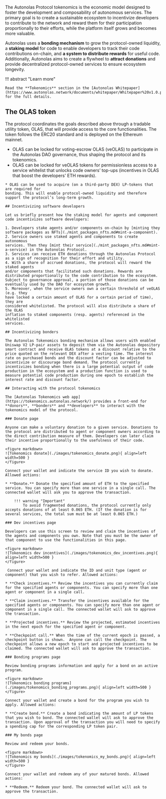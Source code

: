 The Autonolas Protocol tokenomics is the economic model designed to foster the development and composability of autonomous services. The primary goal is to create a sustainable ecosystem to incentivize developers to contribute to the network and reward them for their participation proportionally to their efforts, while the platform itself grows and becomes more valuable.

Autonolas uses a **bonding mechanism** to grow the protocol-owned liquidity, a **staking model** for code to enable developers to track their code contributions on-chain, and **a system to distribute rewards** for useful code. Additionally, Autonolas aims to create a flywheel to **attract donations** and provide decentralized protocol-owned services to ensure ecosystem longevity.

!!! abstract "Learn more"

    Read the **Tokenomics** section in the [Autonolas Whitepaper](https://www.autonolas.network/documents/whitepaper/Whitepaper%20v1.0.pdf) for the full details.

## The OLAS token

The protocol coordinates the goals described above through a tradable utility token,
OLAS, that will provide access to the core functionalities. The
token follows the ERC20 standard and is deployed on the Ethereum mainnet.

* OLAS can be locked for voting-escrow OLAS (veOLAS) to participate in the Autonolas DAO governance, thus shaping the protocol and its tokenomics.
* OLAS can be locked for veOLAS tokens for permissionless access to a service whitelist that
unlocks code owners’ top-ups (incentives in OLAS that boost the developers' ETH rewards).
```https://github.com/valory-xyz/autonolas-tokenomics/blob/main/docs/Autonolas_tokenomics_audit.pdf
* OLAS can be used to acquire (on a third-party DEX) LP-tokens that are required for
bonding. This will enable protocol-owned liquidity and therefore support the protocol’s long-term growth.

## Incentivizing software developers

Let us briefly present how the staking model for agents and component code incentivizes software developers:

1. Developers stake agents and/or components on-chain by [minting they software packages as NFTs](./mint_packages_nfts.md#mint-a-component).
2. Service owners use staked agents and components to create autonomous
services. Then they [mint their service](./mint_packages_nfts.md#mint-a-service) in the Autonolas Protocol.
3. Services can receive ETH donations through the Autonolas Protocol as a sign of recognition for their effort and utility.
4. With a share of accrued donations, the protocol will reward the staked agents
and/or components that facilitated such donations. Rewards are distributed proportionally to the code contribution to the ecosystem. Subject to governance approval, a portion of those donations can be eventually used by the DAO for ecosystem growth.
5. Moreover, when the service owners own a certain threshold of veOLAS (e.g. they
have locked a certain amount of OLAS for a certain period of time), they are
considered whitelisted. The protocol will also distribute a share of the OLAS
inflation to staked components (resp. agents) referenced in the whitelisted
services.

## Incentivizing bonders

The Autonolas Tokenomics bonding mechanism allows users with enabled Uniswap V2 LP-pair assets to deposit them via the Autonolas depository smart contract and receive OLAS tokens at a discount relative to the price quoted on the relevant DEX after a vesting time. The interest rate on purchased bonds and the discount factor can be adjusted to incentivize or discourage bond demand. The protocol currently incentivizes bonding when there is a large potential output of code production in the ecosystem and a production function is used to measure potential code production during one epoch to establish the interest rate and discount factor.

## Interacting with the protocol tokenomics

The [Autonolas Tokenomics web app](https://tokenomics.autonolas.network/) provides a front-end for **donors**, **bonders** and **developers** to interact with the tokenomics model of the protocol.

### Donate page

Anyone can make a voluntary donation to a given service. Donations to the protocol are distributed to agent or component owners according to the direct contribution measure of them. Developers can later claim their incentive proportionally to the usefulness of their code.

<figure markdown>
![Tokenomics donate](./images/tokenomics_donate.png){ align=left width=500 }
</figure>

Connect your wallet and indicate the service ID you wish to donate. Allowed actions:

* **Donate.** Donate the specified amount of ETH to the specified service. You can specify more than one service in a single call. The connected wallet will ask you to approve the transaction.

    !!! warning "Important"
        To avoid fragmented donations, the protocol currently only accepts donations of at least 0.065 ETH. (If the donation is for several services, the total sum must be at least 0.065 ETH.)

### Dev incentives page

Developers can use this screen to review and claim the incentives of the agents and components you own. Note that you must be the owner of that component to use the functionalities in this page.

<figure markdown>
![Tokenomics dev incentives](./images/tokenomics_dev_incentives.png){ align=left width=500 }
</figure>

 Connect your wallet and indicate the ID and unit type (agent or component) that you wish to refer. Allowed actions:

* **Check incentives.** Review the incentives you can currently claim for the specified agents or components. You can specify more than one agent or component in a single call.

* **Claim incentives.** Transfer the incentives available for the specified agents or components. You can specify more than one agent or component in a single call. The connected wallet will ask to approve the transaction.

* **Projected incentives.** Review the projected, estimated incentives in the next epoch for the specified agent or component.

* **Checkpoint call.** When the time of the current epoch is passed, a checkpoint button is shown.  Anyone can call the checkpoint. The checkpoint allows a new epoch to start and projected incentives to be claimed. The connected wallet will ask to approve the transaction.

### Bonding programs page

Review bonding programs information and apply for a bond on an active program.

<figure markdown>
![Tokenomics bonding programs](./images/tokenomics_bonding_programs.png){ align=left width=500 }
</figure>

Connect your wallet and create a bond for the program you wish to apply. Allowed actions:

* **Create bond.** Create a bond indicating the amount of LP tokens that you wish to bond. The connected wallet will ask to approve the transaction. Upon approval of the transaction you will need to specify a spending cap for the corresponding LP token pair.  

### My bonds page

Review and redeem your bonds.

<figure markdown>
![Tokenomics my bonds](./images/tokenomics_my_bonds.png){ align=left width=500 }
</figure>

Connect your wallet and redeem any of your matured bonds. Allowed actions:

* **Redeem.** Redeem your bond. The connected wallet will ask to approve the transaction.
